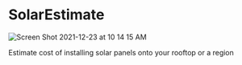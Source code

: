 # SolarEstimate

![Screen Shot 2021-12-23 at 10 14 15 AM](https://user-images.githubusercontent.com/40488679/147189198-d50090f3-4bc4-46ae-8b71-0617730fcd81.png)


Estimate cost of installing solar panels onto your rooftop or a region
